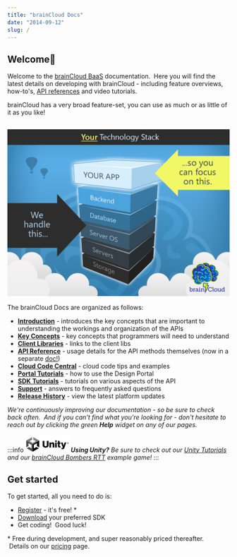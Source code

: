 ```yaml
---
title: "brainCloud Docs"
date: "2014-09-12"
slug: /
---
```


## Welcome👋

Welcome to the [brainCloud BaaS](http://getbraincloud.com) documentation.  Here you will find the latest details on developing with brainCloud - including feature overviews, how-to's, [API references](/learn/api-reference/) and video tutorials.

brainCloud has a very broad feature-set, you can use as much or as little of it as you like!

## 

[![brainCloud Stack](images/BC_TechStack_05-1024x768.png)](images/BC_TechStack_05-1024x768.png)

The brainCloud Docs are organized as follows:

- [**Introduction**](/learn/introduction/ "Introduction") - introduces the key concepts that are important to understanding the workings and organization of the APIs
- **[Key Concepts](/learn/api-reference/)** - key concepts that programmers will need to understand
- **[Client Libraries](/learn/client-libraries/)** \- links to the client libs
- [**API Reference**](/api/capi/authentication) - usage details for the API methods themselves (now in a separate [doc!](/api/introduction))
- **[Cloud Code Central](/learn/cloud-code-central/)** \- cloud code tips and examples
- [**Portal Tutorials**](/learn/portal-tutorials/) - how to use the Design Portal
- [**SDK Tutorials**](/learn/sdk-tutorials/) - tutorials on various aspects of the API
- **[Support](/learn/support/)** - answers to frequently asked questions
- **[Release History](https://updates.braincloudservers.com/)** - view the latest platform updates

_We're continuously improving our documentation - so be sure to check back often.  And if you can't find what you're looking for - don't hesitate to reach out by clicking the green **Help** widget on any of our pages._


:::info ![Unity Logo](images/logo-unity-web.png)
_**Using Unity?**_ _Be sure to check out our [Unity Tutorials](/learn/sdk-tutorials/unity-tutorials/) and our [brainCloud Bombers RTT](/learn/sdk-tutorials/unity-tutorials/bombers-rtt-example-game/) example game!_
:::
## Get started

To get started, all you need to do is:

- [Register](https://portal.braincloudservers.com/signup#/ "Register") - it's free! \*
- [Download](/learn/client-libraries/ "Download Client Libs") your preferred SDK
- Get coding!  Good luck!

\* Free during development, and super reasonably priced thereafter.  Details on our [pricing](http://getbraincloud.com/pricing-overview/) page.
